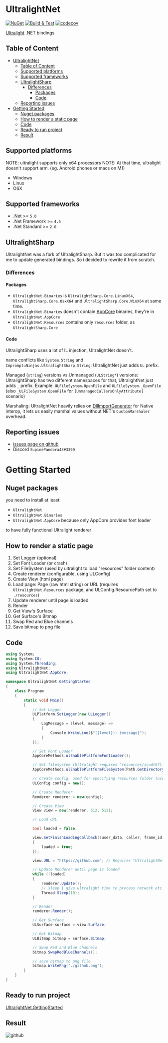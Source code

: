 # UltralightNet

[![NuGet](https://img.shields.io/nuget/v/UltralightNet.svg)](https://www.nuget.org/packages/UltralightNet/) [![Build & Test](https://github.com/SupinePandora43/UltralightNet/actions/workflows/build.yml/badge.svg)](https://github.com/SupinePandora43/UltralightNet/actions/workflows/build.yml)
[![codecov](https://codecov.io/gh/SupinePandora43/UltralightNet/branch/master/graph/badge.svg?token=QSP6YT7UM8)](https://codecov.io/gh/SupinePandora43/UltralightNet)

[Ultralight](https://ultralig.ht) .NET bindings

## Table of Content
- [UltralightNet](#ultralightnet)
	- [Table of Content](#table-of-content)
	- [Supported platforms](#supported-platforms)
	- [Supported frameworks](#supported-frameworks)
	- [UltralightSharp](#ultralightsharp)
		- [Differences](#differences)
			- [Packages](#packages)
			- [Code](#code)
	- [Reporting issues](#reporting-issues)
- [Getting Started](#getting-started)
	- [Nuget packages](#nuget-packages)
	- [How to render a static page](#how-to-render-a-static-page)
	- [Code](#code-1)
	- [Ready to run project](#ready-to-run-project)
	- [Result](#result)

## Supported platforms

NOTE: ultralight supports only x64 processors
NOTE: At that time, ultralight doesn't support arm. (eg. Android phones or macs on M1)

- Windows
- Linux
- OSX

## Supported frameworks

* .Net >= `5.0`
* .Net Framework >= `4.5`
* .Net Standard >= `2.0`

## UltralightSharp

UltralightNet was a fork of UltralightSharp.
But it was too complicated for me to update generated bindings.
So i decided to rewrite it from scratch.

### Differences

#### Packages

- `UltralightNet.Binaries` is `UltralightSharp.Core.LinuxX64`, `UltralightSharp.Core.OsxX64` and `UltralightSharp.Core.WinX64` at same time.
- `UltralightNet.Binaries` doesn't contain [AppCore](https://github.com/ultralight-ux/AppCore) binaries, they're in `UltralightNet.AppCore`
- `UltralightNet.Resources` contains only `resources` folder, as `UltralightSharp.Core`

#### Code

UltralightSharp uses a lot of IL injection, UltralightNet doesn't.

name conflicts like `System.String` and `ImpromptuNinjas.UltralightSharp.String`: UltralightNet just adds `UL` prefix.

Managed (`string`) versions vs Unmanaged (`ULString*`) versions: UltralightSharp has two different namespaces for that, UltralightNet just adds `_` prefix. Example: `ULFileSystem.OpenFile` and `ULFileSystem._OpenFile` (also `_ULFileSystem.OpenFile` for `[UnmanagedCallersOnlyAttribute]` scenario)

Marshaling: UltralightNet heavily relies on [DllImportGenerator](https://github.com/dotnet/runtimelab/tree/feature/DllImportGenerator) for Native interop, it lets us easily marshal values without NET's `CustomMarshaler` overhead.

## Reporting issues

* [issues page on github](https://github.com/SupinePandora43/UltralightNet/issues)
* Discord `SupinePandora43#3399`

# Getting Started

## Nuget packages

you need to install at least:

* `UltralightNet`
* `UltralightNet.Binaries`
* `UltralightNet.AppCore` because only AppCore provides font loader

to have fully functional Ultralight renderer

## How to render a static page

1. Set Logger (optional)
2. Set Font Loader (or crash)
3. Set FileSystem (used by ultralight to load "resources" folder content)
4. Create renderer (configurable, using ULConfig)
5. Create View (html page)
6. Load page: Page (raw html string) or URL (requires `UltralightNet.Resources` package, and ULConfig.ResourcePath set to `./resources`)
7. Update renderer until page is loaded
8. Render
9. Get View's Surface
10. Get Surface's Bitmap
11. Swap Red and Blue channels
12. Save bitmap to png file

## Code

```cs
using System;
using System.IO;
using System.Threading;
using UltralightNet;
using UltralightNet.AppCore;

namespace UltralightNet.GettingStarted
{
	class Program
	{
		static void Main()
		{
			// Set Logger
			ULPlatform.SetLogger(new ULLogger()
			{
				LogMessage = (level, message) =>
				{
					Console.WriteLine($"({level}): {message}");
				}
			});

			// Set Font Loader
			AppCoreMethods.ulEnablePlatformFontLoader();

			// Set filesystem (Ultralight requires "resources/icudt67l.dat", and probably cacert.pem too)
			AppCoreMethods.ulEnablePlatformFileSystem(Path.GetDirectoryName(typeof(Program).Assembly.Location));

			// Create config, used for specifying resources folder (used for URL loading)
			ULConfig config = new();

			// Create Renderer
			Renderer renderer = new(config);

			// Create View
			View view = new(renderer, 512, 512);

			// Load URL

			bool loaded = false;

			view.SetFinishLoadingCallback((user_data, caller, frame_id, is_main_frame, url) =>
			{
				loaded = true;
			});

			view.URL = "https://github.com"; // Requires "UltralightNet.Resources"

			// Update Renderer until page is loaded
			while (!loaded)
			{
				renderer.Update();
				// sleep | give ultralight time to process network etc.
				Thread.Sleep(10);
			}

			// Render
			renderer.Render();

			// Get Surface
			ULSurface surface = view.Surface;

			// Get Bitmap
			ULBitmap bitmap = surface.Bitmap;

			// Swap Red and Blue channels
			bitmap.SwapRedBlueChannels();

			// save bitmap to png file
			bitmap.WritePng("./github.png");
		}
	}
}

```

## Ready to run project

[UltralightNet.GettingStarted](https://github.com/SupinePandora43/UltralightNet/tree/master/UltralightNet.GettingStarted)

## Result

![github](https://user-images.githubusercontent.com/36124472/112279554-dc648600-8ca5-11eb-868c-f7d4441adc3b.png)

